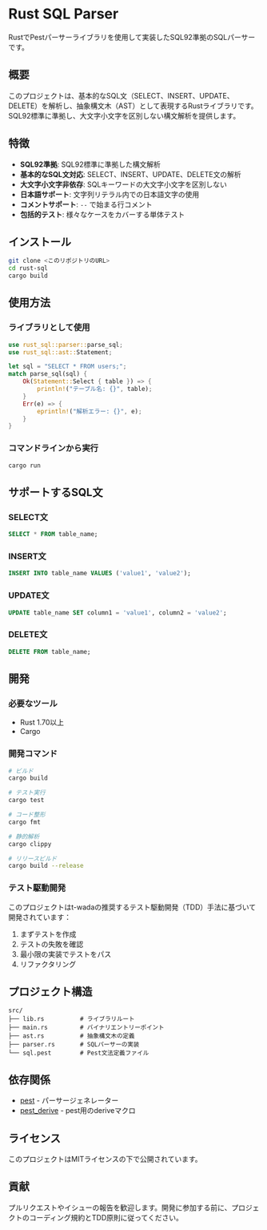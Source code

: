 # Rust SQL Parser

RustでPestパーサーライブラリを使用して実装したSQL92準拠のSQLパーサーです。

## 概要

このプロジェクトは、基本的なSQL文（SELECT、INSERT、UPDATE、DELETE）を解析し、抽象構文木（AST）として表現するRustライブラリです。SQL92標準に準拠し、大文字小文字を区別しない構文解析を提供します。

## 特徴

- **SQL92準拠**: SQL92標準に準拠した構文解析
- **基本的なSQL文対応**: SELECT、INSERT、UPDATE、DELETE文の解析
- **大文字小文字非依存**: SQLキーワードの大文字小文字を区別しない
- **日本語サポート**: 文字列リテラル内での日本語文字の使用
- **コメントサポート**: `--` で始まる行コメント
- **包括的テスト**: 様々なケースをカバーする単体テスト

## インストール

```bash
git clone <このリポジトリのURL>
cd rust-sql
cargo build
```

## 使用方法

### ライブラリとして使用

```rust
use rust_sql::parser::parse_sql;
use rust_sql::ast::Statement;

let sql = "SELECT * FROM users;";
match parse_sql(sql) {
    Ok(Statement::Select { table }) => {
        println!("テーブル名: {}", table);
    }
    Err(e) => {
        eprintln!("解析エラー: {}", e);
    }
}
```

### コマンドラインから実行

```bash
cargo run
```

## サポートするSQL文

### SELECT文
```sql
SELECT * FROM table_name;
```

### INSERT文
```sql
INSERT INTO table_name VALUES ('value1', 'value2');
```

### UPDATE文
```sql
UPDATE table_name SET column1 = 'value1', column2 = 'value2';
```

### DELETE文
```sql
DELETE FROM table_name;
```

## 開発

### 必要なツール

- Rust 1.70以上
- Cargo

### 開発コマンド

```bash
# ビルド
cargo build

# テスト実行
cargo test

# コード整形
cargo fmt

# 静的解析
cargo clippy

# リリースビルド
cargo build --release
```

### テスト駆動開発

このプロジェクトはt-wadaの推奨するテスト駆動開発（TDD）手法に基づいて開発されています：

1. まずテストを作成
2. テストの失敗を確認
3. 最小限の実装でテストをパス
4. リファクタリング

## プロジェクト構造

```
src/
├── lib.rs          # ライブラリルート
├── main.rs         # バイナリエントリーポイント
├── ast.rs          # 抽象構文木の定義
├── parser.rs       # SQLパーサーの実装
└── sql.pest        # Pest文法定義ファイル
```

## 依存関係

- [pest](https://github.com/pest-parser/pest) - パーサージェネレーター
- [pest_derive](https://github.com/pest-parser/pest) - pest用のderiveマクロ

## ライセンス

このプロジェクトはMITライセンスの下で公開されています。

## 貢献

プルリクエストやイシューの報告を歓迎します。開発に参加する前に、プロジェクトのコーディング規約とTDD原則に従ってください。